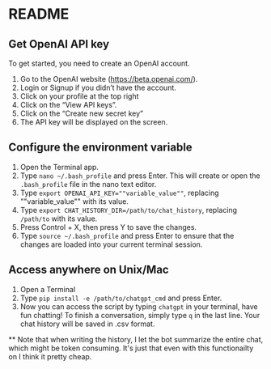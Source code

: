 # README

## Get OpenAI API key
To get started, you need to create an OpenAI account.

1. Go to the OpenAI website (https://beta.openai.com/).
2. Login or Signup if you didn’t have the account.
3. Click on your profile at the top right
4. Click on the “View API keys”.
5. Click on the “Create new secret key”
6. The API key will be displayed on the screen.

## Configure the environment variable
1. Open the Terminal app.
2. Type `nano ~/.bash_profile` and press Enter. This will create or open the `.bash_profile` file in the nano text editor.
3. Type `export OPENAI_API_KEY=""variable_value""`, replacing ""variable_value"" with its value.
4. Type `export CHAT_HISTORY_DIR=/path/to/chat_history`, replacing `/path/to` with its value.
5. Press Control + X, then press Y to save the changes.
6. Type `source ~/.bash_profile` and press Enter to ensure that the changes are loaded into your current terminal session.

## Access anywhere on Unix/Mac
1. Open a Terminal
2. Type `pip install -e /path/to/chatgpt_cmd` and press Enter.
3. Now you can access the script by typing `chatgpt` in your terminal, have fun chatting! To finish a conversation, simply type `q` in the last line. Your chat history will be saved in .csv format.

** Note that when writing the history, I let the bot summarize the entire chat, which might be token consuming. It's just that even with this functionailty on I think it pretty cheap. 